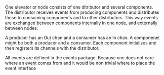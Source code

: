 One elevator or node consists of one ditributor and several components. The distributor receives events from producing components and distributes these to consuming components and to other distributors. This way events are exchanged between components internally in one node, and externally between nodes.

A producer has an Out chan and a consumer has an In chan. A componenet might be both a producer and a consumer. Each component initializes and then registers its channels with the distributor.

All events are defined in the events package. Because one does not care where an event comes from and it would be non trivial where to place the event interface